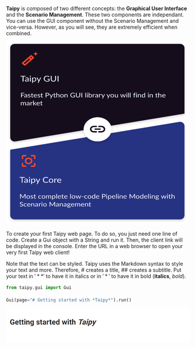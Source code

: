 **Taipy** is composed of two different concepts: the **Graphical User Interface** and the **Scenario Management**. These two components are independant. You can use the GUI component without the Scenario Management and vice-versa. However, as you will see, they are extremely efficient when combined.

<img src="/steps/images/taipy-gui-core-illustration.svg" height=500px width=500px/>

To create your first Taipy web page. To do so, you just need one line of code. Create a Gui object with a String and run it. Then, the client link will be displayed in the console. Enter the URL in a web browser to open your very first Taipy web client!

Note that the text can be styled. Taipy uses the Markdown syntax to style your text and more. Therefore, # creates a title, ## creates a subtitle. Put your text in $'**'$ to have it in italics or in $'*'$ to have it in bold (**italics**, *bold*).

```python
from taipy.gui import Gui

Gui(page="# Getting started with *Taipy*").run()
```

<img src="/steps/images/step_0_result.png" />
